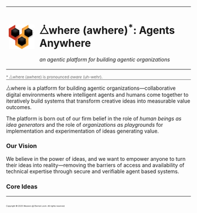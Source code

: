<div align="center" style="display: flex; flex-direction: column; align-items: start; justify-content: center; border-bottom: 1px solid #666; margin-bottom: 10px;">
<table align="center">
<tr>
<td>
<img src="./public/assets/logos/awhere.svg" alt="⧊where Logo" width="100"/>
</td>
<td>
<h1>⧊where (awhere)<sup>*</sup>: Agents Anywhere</h1>
<p><em>an agentic platform for building agentic organizations</em></p>
</td>
</tr>
</table>
<span style="font-size:8pt; color:#666;">* ⧊where (awhere) is pronounced <i>aware</i> (uh-wehr).</span>
</div>

<!--
Badges to be added here.
-->

⧊where is a platform for building agentic organizations—collaborative digital environments where intelligent agents and humans come together to iteratively build systems that transform creative ideas into measurable value outcomes.

The platform is born out of our firm belief in the role of _human beings as idea generators_ and the role of _organizations as playgrounds_ for implementation and experimentation of ideas generating value.

### Our Vision

We believe in the power of ideas, and we want to empower anyone to turn their ideas into reality—removing the barriers of access and availability of technical expertise through secure and verifiable agent based systems.

### Core Ideas

---

<span style="font-size:4pt; font-color: #666;">Copyright &copy; 2025 Weavers @ Eternal Loom. All rights reserved.</span>
